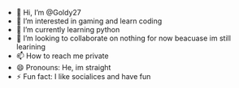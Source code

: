 - 👋 Hi, I’m @Goldy27
- 👀 I’m interested in gaming and learn coding
- 🌱 I’m currently learning python
- 💞️ I’m looking to collaborate on nothing for now beacuase im still learining
- 📫 How to reach me private
- 😄 Pronouns: He, im straight
- ⚡ Fun fact: I like socialices and have fun

<!---
Goldy27/Goldy27 is a ✨ special ✨ repository because its `README.md` (this file) appears on your GitHub profile.
You can click the Preview link to take a look at your changes.
--->
